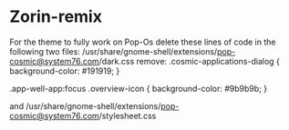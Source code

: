 # Zorin-remix
For the theme to fully work on Pop-Os delete these lines of code in the following two files: 
/usr/share/gnome-shell/extensions/pop-cosmic@system76.com/dark.css 
remove:
.cosmic-applications-dialog {
       background-color: #191919;
}

.app-well-app:focus .overview-icon {
	background-color: #9b9b9b;
}


and /usr/share/gnome-shell/extensions/pop-cosmic@system76.com/stylesheet.css
